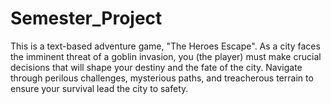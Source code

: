# Semester_Project
This is a text-based adventure game, "The Heroes Escape". As a city faces the imminent threat of a goblin invasion, you (the player) must make crucial decisions that will shape your destiny and the fate of the city. Navigate through perilous challenges, mysterious paths, and treacherous terrain to ensure your survival lead the city to safety.
